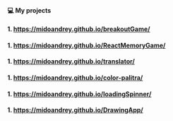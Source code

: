  #### 💻 My projects


 #### 1. https://midoandrey.github.io/breakoutGame/
 #### 1. https://midoandrey.github.io/ReactMemoryGame/
 #### 1. https://midoandrey.github.io/translator/
 #### 1. https://midoandrey.github.io/color-palitra/
 #### 1. https://midoandrey.github.io/loadingSpinner/
 #### 1. https://midoandrey.github.io/DrawingApp/

